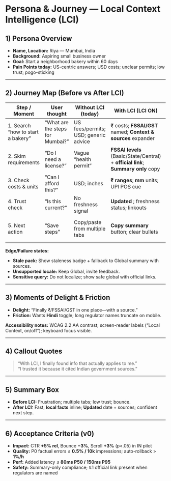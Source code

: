 # Persona & Journey — Local Context Intelligence (LCI)

## 1) Persona Overview
- **Name, Location:** Riya — Mumbai, India  
- **Background:** Aspiring small business owner  
- **Goal:** Start a neighborhood bakery within 60 days  
- **Pain Points today:** US-centric answers; USD costs; unclear permits; low trust; pogo-sticking

---

## 2) Journey Map (Before vs After LCI)

| Step / Moment | User thought | **Without LCI** (today) | **With LCI** (LCI ON) | Metric & Target | Instrumentation |
|---|---|---|---|---|---|
| 1. Search “how to start a bakery” | “What are the steps for Mumbai?” | US fees/permits; USD; generic advice | **₹** costs; **FSSAI/GST** named; **Context & sources** expander | **CTR +5% rel** on answer actions | `ctr_click` |
| 2. Skim requirements | “Do I need a license?” | Vague “health permit” | **FSSAI levels** (Basic/State/Central) + **official link**; **Summary only** copy | **Bounce −3%** | `scroll_depth`, `pogo` |
| 3. Check costs & units | “Can I afford this?” | USD; inches | **₹ ranges**; **mm** units; UPI POS cue | **Time on answer +3%** | `scroll_depth` |
| 4. Trust check | “Is this current?” | No freshness signal | **Updated <date>**; freshness status; linkouts | **User flags <1%** | `report_issue`, `error_flag_rate` |
| 5. Next action | “Save steps” | Copy/paste from multiple tabs | **Copy summary** button; clear bullets | **Copy clicks +10%** (observed) | `copy_clicked` |

**Edge/Failure states:**  
- **Stale pack:** Show staleness badge + fallback to Global summary with sources.  
- **Unsupported locale:** Keep Global, invite feedback.  
- **Sensitive query:** Do not localize; show safe global with official links.

---

## 3) Moments of Delight & Friction
- **Delight:** “Finally ₹/FSSAI/GST in one place—with a source.”  
- **Friction:** Wants **Hindi** toggle; long regulator names truncate on mobile.

**Accessibility notes:** WCAG 2.2 AA contrast; screen-reader labels (“Local Context, on/off”); keyboard focus visible.

---

## 4) Callout Quotes
> “With LCI, I finally found info that actually applies to me.”  
> “I trusted it because it cited Indian government sources.”

---

## 5) Summary Box
- **Before LCI:** Frustration; multiple tabs; low trust; bounce.  
- **After LCI:** Fast, **local facts** inline; **Updated** date + sources; confident next step.

---

## 6) Acceptance Criteria (v0)
- **Impact:** CTR **+5% rel**, Bounce **−3%**, Scroll **+3%** (p<.05) in IN pilot  
- **Quality:** P0 factual errors ≤ **0.5% / 10k** impressions; auto-rollback > **1%/h**  
- **Perf:** Added latency ≤ **80ms P50 / 150ms P95**  
- **Safety:** Summary-only compliance; ≥1 official link present when regulators are named



